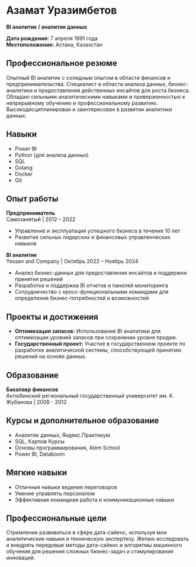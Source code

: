 # Азамат Уразимбетов

**BI аналитик / аналитик данных**

**Дата рождения:** 7 апреля 1991 года  
**Местоположение:** Астана, Казахстан

## Профессиональное резюме
Опытный BI аналитик с солидным опытом в области финансов и предпринимательства. Специалист в области анализа данных, бизнес-аналитики и предоставления действенных инсайтов для роста бизнеса. Обладаю сильными аналитическими навыками и приверженностью к непрерывному обучению и профессиональному развитию. Высокодисциплинирован и заинтересован в развитии аналитики данных.

## Навыки
- Power BI
- Python (для анализа данных)
- SQL
- Golang
- Docker
- Git

## Опыт работы
**Предприниматель**  
Самозанятый | 2012 – 2022  
- Управление и эксплуатация успешного бизнеса в течение 10 лет
- Развитие сильных лидерских и финансовых управленческих навыков

**BI аналитик**  
Yessen and Company | Октябрь 2022 – Ноябрь 2024  
- Анализ бизнес-данных для предоставления инсайтов и поддержки принятия решений
- Разработка и поддержка BI отчетов и панелей мониторинга
- Сотрудничество с кросс-функциональными командами для определения бизнес-потребностей и возможностей

## Проекты и достижения
- **Оптимизация запасов:** Использование BI аналитики для оптимизации уровней запасов при сохранении уровня продаж.
- **Государственный проект:** Участие в государственном проекте по разработке аналитической системы, способствующей принятию решений на основе данных.

## Образование
**Бакалавр финансов**  
Актюбинский региональный государственный университет им. К. Жубанова | 2008 - 2012

## Курсы и дополнительное образование
- Аналитик данных, Яндекс.Практикум
- SQL, Карпов Курсы
- Основы программирования, Alem School
- Power BI, Databoom

## Мягкие навыки
- Отличные навыки ведения переговоров
- Умение управлять персоналом
- Эффективная командная работа и коммуникационные навыки

## Профессиональные цели
Стремление развиваться в сфере дата-сайенс, используя мои аналитические навыки и техническую экспертизу. Желаю исследовать и внедрять передовые методы дата-сайенс и алгоритмы машинного обучения для решения сложных бизнес-задач и стимулирования инноваций.
